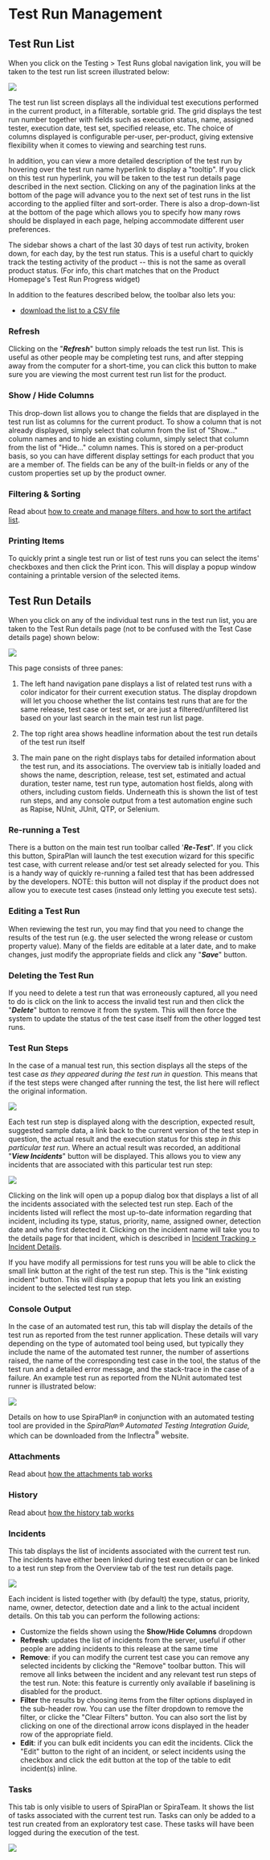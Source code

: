 # Test Run Management

## Test Run List

When you click on the Testing \> Test Runs global navigation link, you will be taken to the test run list screen illustrated below:

![](img/Test_Case_Management_202.png)

The test run list screen displays all the individual test executions performed in the current product, in a filterable, sortable grid. The grid displays the test run number together with fields such as execution status, name, assigned tester, execution date, test set, specified release, etc. The choice of columns displayed is configurable per-user, per-product, giving extensive flexibility when it comes to viewing and searching test runs.

In addition, you can view a more detailed description of the test run by hovering over the test run name hyperlink to display a "tooltip". If you click on this test run hyperlink, you will be taken to the test run details page described in the next section. Clicking on any of the pagination links at the bottom of the page will advance you to the next set of test runs in the list according to the applied filter and sort-order. There is also a drop-down-list at the bottom of the page which allows you to specify how many rows should be displayed in each page, helping accommodate different user preferences.

The sidebar shows a chart of the last 30 days of test run activity, broken down, for each day, by the test run status. This is a useful chart to quickly track the testing activity of the product -- this is not the same as overall product status. (For info, this chart matches that on the Product Homepage's  Test Run Progress widget)

In addition to the features described below, the toolbar also lets you:

- [download the list to a CSV file](Application-Wide.md/#download-as-csv)

### Refresh
Clicking on the "***Refresh***" button simply reloads the test run list. This is useful as other people may be completing test runs, and after stepping away from the computer for a short-time, you can click this button to make sure you are viewing the most current test run list for the product.

### Show / Hide Columns
This drop-down list allows you to change the fields that are displayed in the test run list as columns for the current product. To show a column that is not already displayed, simply select that column from the list of "Show..." column names and to hide an existing column, simply select that column from the list of "Hide..." column names. This is stored on a per-product basis, so you can have different display settings for each product that you are a member of. The fields can be any of the built-in fields or any of the custom properties set up by the product owner.

### Filtering & Sorting
Read about [how to create and manage filters, and how to sort the artifact list](Application-Wide.md#filtering).

### Printing Items
To quickly print a single test run or list of test runs you can select the items' checkboxes and then click the Print icon. This will display a popup window containing a printable version of the selected items.


## Test Run Details
When you click on any of the individual test runs in the test run list, you are taken to the Test Run details page (not to be confused with the Test Case details page) shown below:

![](img/Test_Case_Management_203.png)

This page consists of three panes:

1.  The left hand navigation pane displays a list of related test runs with a color indicator for their current execution status. The display dropdown will let you choose whether the list contains test runs that are for the same release, test case or test set, or are just a filtered/unfiltered list based on your last search in the main test run list page.

2.  The top right area shows headline information about the test run details of the test run itself

3.  The main pane on the right displays tabs for detailed information about the test run, and its associations. The overview tab is initially loaded and shows the name, description, release, test set, estimated and actual duration, tester name, test run type, automation host fields, along with others, including custom fields. Underneath this is shown the list of test run steps, and any console output from a test automation engine such as Rapise, NUnit, JUnit, QTP, or Selenium.


### Re-running a Test

There is a button on the main test run toolbar called
'***Re-Test***". If you click this button, SpiraPlan will launch the test execution wizard for this specific test case, with current release and/or test set already selected for you. This is a handy way of quickly re-running a failed test that has been addressed by the developers. NOTE: this button will not display if the product does not allow you to execute test cases (instead only letting you execute test sets).


### Editing a Test Run

When reviewing the test run, you may find that you need to change the results of the test run (e.g. the user selected the wrong release or custom property value). Many of the fields are editable at a later date, and to make changes, just modify the appropriate fields and click any "***Save***" button.


### Deleting the Test Run

If you need to delete a test run that was erroneously captured, all you need to do is click on the link to access the invalid test run and then click the "***Delete***" button to remove it from the system. This will then force the system to update the status of the test case itself from the other logged test runs.


### Test Run Steps

In the case of a manual test run, this section displays all the steps of the test case *as they appeared during the test run in question.* This means that if the test steps were changed after running the test, the list here will reflect the original information.

![](img/Test_Case_Management_204.png)

Each test run step is displayed along with the description, expected result, suggested sample data, a link back to the current version of the test step in question, the actual result and the execution status for this step *in this particular test run*. Where an actual result was recorded, an additional "***View Incidents***" button will be displayed. This allows you to view any incidents that are associated with this particular test run step:

![](img/Test_Case_Management_205.png)

Clicking on the link will open up a popup dialog box that displays a list of all the incidents associated with the selected test run step. Each of the incidents listed will reflect the most up-to-date information regarding that incident, including its type, status, priority, name, assigned owner, detection date and who first detected it. Clicking on the incident name will take you to the details page for that incident, which is described in [Incident Tracking > Incident Details](Incident-Tracking.md/#incident-details).

If you have modify all permissions for test runs you will be able to click the small link button at the right of the test run step. This is the "link existing incident" button. This will display a popup that lets you link an existing incident to the selected test run step.


### Console Output

In the case of an automated test run, this tab will display the details of the test run as reported from the test runner application. These details will vary depending on the type of automated tool being used, but typically they include the name of the automated test runner, the number of assertions raised, the name of the corresponding test case in the tool, the status of the test run and a detailed error message, and the stack-trace in the case of a failure. An example test run as reported from the NUnit automated test runner is illustrated below:

![](img/Test_Case_Management_206.png)

Details on how to use SpiraPlan® in conjunction with an automated testing tool are provided in the *SpiraPlan® Automated Testing Integration Guide,* which can be downloaded from the Inflectra<sup>®</sup>
website.


### Attachments

Read about [how the attachments tab works](Application-Wide.md#attachments)


### History

Read about [how the history tab works](Application-Wide.md#history)


### Incidents

This tab displays the list of incidents associated with the current test run. The incidents have either been linked during test execution or can be linked to a test run step from the Overview tab of the test run details page.

![](img/Test_Case_Management_208.png)

Each incident is listed together with (by default) the type, status, priority, name, owner, detector, detection date and a link to the actual incident details. On this tab you can perform the following actions:

- Customize the fields shown using the **Show/Hide Columns** dropdown
- **Refresh**: updates the list of incidents from the server, useful if other people are adding incidents to this release at the same time
- **Remove**: if you can modify the current test case you can remove any selected incidents by clicking the "Remove" toolbar button. This will remove all links between the incident and any relevant test run steps of the test run. Note: this feature is currently only available if baselining is disabled for the product.
- **Filter** the results by choosing items from the filter options displayed in the sub-header row. You can use the filter dropdown to remove the filter, or clicke the "Clear Filters" button. You can also sort the list by clicking on one of the directional arrow icons displayed in the header row of the appropriate field.
- **Edit**: if you can bulk edit incidents you can edit the incidents. Click the "Edit" button to the right of an incident, or select incidents using the checkbox and click the edit button at the top of the table to edit incident(s) inline.

### Tasks

This tab is only visible to users of SpiraPlan or SpiraTeam. It shows the list of tasks associated with the current test run. Tasks can only be added to a test run created from an exploratory test case. These tasks will have been logged during the execution of the test.

![](img/Test_Case_Management_209.png)